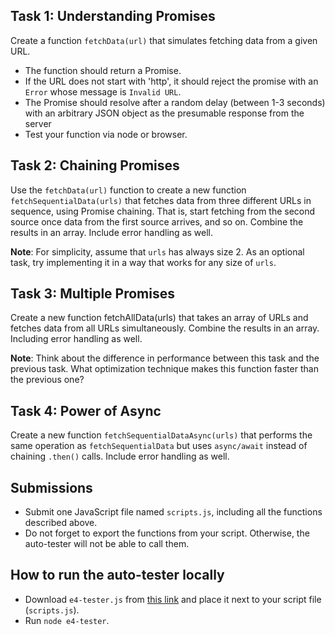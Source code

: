 ## Task 1: Understanding Promises

Create a function `fetchData(url)` that simulates fetching data from a given URL.

- The function should return a Promise.
- If the URL does not start with 'http', it should reject the promise with an `Error` whose message is `Invalid URL`.
- The Promise should resolve after a random delay (between 1-3 seconds) with an arbitrary JSON object as the presumable response from the server
- Test your function via node or browser.

## Task 2: Chaining Promises

Use the `fetchData(url)` function to create a new function `fetchSequentialData(urls)` that fetches data from three different URLs in sequence, using Promise chaining. That is, start fetching from the second source once data from the first source arrives, and so on. Combine the results in an array. Include error handling as well.

**Note**: For simplicity, assume that `urls` has always size 2. As an optional task, try implementing it in a way that works for any size of `urls`.

## Task 3: Multiple Promises

Create a new function fetchAllData(urls) that takes an array of URLs and fetches data from all URLs simultaneously. Combine the results in an array. Including error handling as well.

**Note**: Think about the difference in performance between this task and the previous task. What optimization technique makes this function faster than the previous one?

## Task 4: Power of Async

Create a new function `fetchSequentialDataAsync(urls)` that performs the same operation as `fetchSequentialData` but uses `async/await` instead of chaining `.then()` calls. Include error handling as well.

## Submissions

- Submit one JavaScript file named `scripts.js`, including all the functions described above.
- Do not forget to export the functions from your script. Otherwise, the auto-tester will not be able to call them.

## How to run the auto-tester locally

- Download `e4-tester.js` from [this link](./e4/e4-tester.js) and place it next to your script file (`scripts.js`).
- Run `node e4-tester`.
